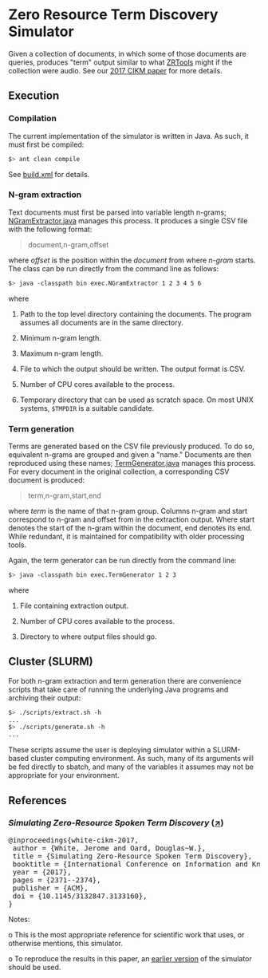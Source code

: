 # Zero Resource Term Discovery Simulator

Given a collection of documents, in which some of those documents are
queries, produces "term" output similar to what
[ZRTools](https://github.com/arenjansen/ZRTools) might if the
collection were audio. See our [2017 CIKM paper](#cikm2017) for more
details.

## Execution

### Compilation

The current implementation of the simulator is written in Java. As
such, it must first be compiled:

```bash
$> ant clean compile
```

See [build.xml](build.xml) for details.

### N-gram extraction

Text documents must first be parsed into variable length n-grams;
[NGramExtractor.java](src/exec/NGramExtractor.java) manages this
process. It produces a single CSV file with the following format:

> document,n-gram,offset

where *offset* is the position within the *document* from where
*n-gram* starts. The class can be run directly from the command line
as follows:

```bash
$> java -classpath bin exec.NGramExtractor 1 2 3 4 5 6
```

where

1. Path to the top level directory containing the documents. The
   program assumes all documents are in the same directory.

2. Minimum n-gram length.

3. Maximum n-gram length.

4. File to which the output should be written. The output format is
   CSV.

5. Number of CPU cores available to the process.

6. Temporary directory that can be used as scratch space. On most UNIX
   systems, `$TMPDIR` is a suitable candidate.

### Term generation

Terms are generated based on the CSV file previously produced. To
do so, equivalent n-grams are grouped and given a "name." Documents
are then reproduced using these names;
[TermGenerator.java](src/exec/TermGenerator.java) manages this
process. For every document in the original collection, a
corresponding CSV document is produced:

> term,n-gram,start,end

where *term* is the name of that n-gram group. Columns n-gram and
start correspond to n-gram and offset from in the extraction
output. Where start denotes the start of the n-gram within the
document, end denotes its end. While redundant, it is maintained
for compatibility with older processing tools.

Again, the term generator can be run directly from the command
line:

```bash
$> java -classpath bin exec.TermGenerator 1 2 3
```

where

1. File containing extraction output.

2. Number of CPU cores available to the process.

3. Directory to where output files should go.

## Cluster (SLURM)

For both n-gram extraction and term generation there are convenience
scripts that take care of running the underlying Java programs and
archiving their output:

```bash
$> ./scripts/extract.sh -h
...
$> ./scripts/generate.sh -h
...
```

These scripts assume the user is deploying simulator within a
SLURM-based cluster computing environment. As such, many of its
arguments will be fed directly to sbatch, and many of the variables it
assumes may not be appropriate for your environment.

## References

### <a name="cikm2017"></a> *Simulating Zero-Resource Spoken Term Discovery* ([:arrow_upper_right:](https://doi.org/10.1145/3132847.3133160))

<pre>
@inproceedings{white-cikm-2017,
 author = {White, Jerome and Oard, Douglas~W.},
 title = {Simulating Zero-Resource Spoken Term Discovery},
 booktitle = {International Conference on Information and Knowledge Management},
 year = {2017},
 pages = {2371--2374},
 publisher = {ACM},
 doi = {10.1145/3132847.3133160},
}
</pre>

Notes:

o This is the most appropriate reference for scientific work that
  uses, or otherwise mentions, this simulator.

o To reproduce the results in this paper, an [earlier
  version](https://github.com/jerome-white/pyzrt/releases/tag/CIKM2017-final)
  of the simulator should be used.
